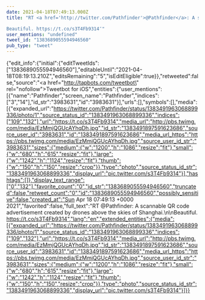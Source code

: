 ```yaml
---
date: 2021-04-18T07:49:13.000Z
title: "RT <a href='http://twitter.com/Pathfinder'>@Pathfinder</a>: A scannable QR code advertisement created by drones above the skies of Shanghai.

Beautiful. https://t.co/s3T4Fb9314″"
user_mentions: "undefined"
tweet_id: "1383689055594946560"
pub_type: "tweet"
---
```

{"edit_info":{"initial":{"editTweetIds":["1383689055594946560"],"editableUntil":"2021-04-18T08:19:13.210Z","editsRemaining":"5","isEditEligible":true}},"retweeted":false,"source":"<a href=\"http://tapbots.com/tweetbot\" rel=\"nofollow\">Tweetbot for iΟS</a>","entities":{"user_mentions":[{"name":"Pathfinder","screen_name":"Pathfinder","indices":["3","14"],"id_str":"3983631","id":"3983631"}],"urls":[],"symbols":[],"media":[{"expanded_url":"https://twitter.com/Pathfinder/status/1383491963068899336/photo/1","source_status_id":"1383491963068899336","indices":["109","132"],"url":"https://t.co/s3T4Fb9314","media_url":"http://pbs.twimg.com/media/EzMmjQGUcAYhqDh.jpg","id_str":"1383491897591623686","source_user_id":"3983631","id":"1383491897591623686","media_url_https":"https://pbs.twimg.com/media/EzMmjQGUcAYhqDh.jpg","source_user_id_str":"3983631","sizes":{"medium":{"w":"1200","h":"1086","resize":"fit"},"small":{"w":"680","h":"615","resize":"fit"},"large":{"w":"1242","h":"1124","resize":"fit"},"thumb":{"w":"150","h":"150","resize":"crop"}},"type":"photo","source_status_id_str":"1383491963068899336","display_url":"pic.twitter.com/s3T4Fb9314"}],"hashtags":[]},"display_text_range":["0","132"],"favorite_count":"0","id_str":"1383689055594946560","truncated":false,"retweet_count":"0","id":"1383689055594946560","possibly_sensitive":false,"created_at":"Sun Apr 18 07:49:13 +0000 2021","favorited":false,"full_text":"RT @Pathfinder: A scannable QR code advertisement created by drones above the skies of Shanghai.\n\nBeautiful. https://t.co/s3T4Fb9314","lang":"en","extended_entities":{"media":[{"expanded_url":"https://twitter.com/Pathfinder/status/1383491963068899336/photo/1","source_status_id":"1383491963068899336","indices":["109","132"],"url":"https://t.co/s3T4Fb9314","media_url":"http://pbs.twimg.com/media/EzMmjQGUcAYhqDh.jpg","id_str":"1383491897591623686","source_user_id":"3983631","id":"1383491897591623686","media_url_https":"https://pbs.twimg.com/media/EzMmjQGUcAYhqDh.jpg","source_user_id_str":"3983631","sizes":{"medium":{"w":"1200","h":"1086","resize":"fit"},"small":{"w":"680","h":"615","resize":"fit"},"large":{"w":"1242","h":"1124","resize":"fit"},"thumb":{"w":"150","h":"150","resize":"crop"}},"type":"photo","source_status_id_str":"1383491963068899336","display_url":"pic.twitter.com/s3T4Fb9314"}]}}
